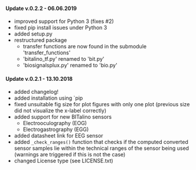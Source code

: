 #### Update v.0.2.2 - 06.06.2019
- improved support for Python 3 (fixes #2)
- fixed pip install issues under Python 3
- added setup.py
- restructured package
	- transfer functions are now found in the submodule 'transfer_functions'
	- 'bitalino_tf.py' renamed to 'bit.py'
	- 'biosignalsplux.py' renamed to 'bio.py'

#### Update v.0.2.1 - 13.10.2018
- added changelog!
- added installation using `pip
- fixed unsuitable fig size for plot figures with only one plot (previous size did not visualize the x-label correctly)
- added support for new BITalino sensors
  - Electrooculography (EOG)
  - Electrogastrography (EGG)
- added datasheet link for EEG sensor
- added `_check_ranges()` function that checks if the computed converted sensor samples lie within the technical ranges of the sensor being used (warnings are triggered if this is not the case)
- changed License type (see LICENSE.txt)